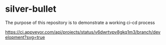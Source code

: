# silver-bullet
The purpose of this repository is to demonstrate a working ci-cd process

https://ci.appveyor.com/api/projects/status/v6dwrtvpv8gkq1m3/branch/development?svg=true

